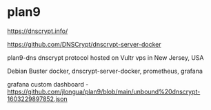 # plan9

https://dnscrypt.info/

https://github.com/DNSCrypt/dnscrypt-server-docker

plan9-dns dnscrypt protocol
hosted on Vultr vps in New Jersey, USA

Debian Buster
docker, dnscrypt-server-docker, prometheus, grafana

grafana custom dashboard - https://github.com/jlongua/plan9/blob/main/unbound%20dnscrypt-1603229897852.json
